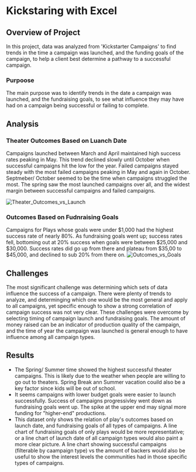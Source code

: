 # Kickstaring with Excel

## Overview of Project
In this project, data was analyzed from 'Kickstarter Campaigns' to find trends in the time a campaign was launched, and the funding goals of the campaign, to help a  client best determine a pathway to a successful campaign.

### Purpoose
The main purpose was to identify trends in the date a campaign was launched, and the fundraising goals, to see what influence they may have had on a campaign being successful or failing to complete.

## Analysis
### Theater Outcomes Based on Luanch Date
Campaigns launched between March and April maintained high success rates peaking in May. This trend declined slowly until October when successful campaigns hit the low for the year. Failed campaigns stayed steady with the most failed campaigns peaking in May and again in October. Septmeber/ October seemed to be the time when campaigns struggled the most. The spring saw the most launched campaigns over all, and the widest margin between successful campaigns and failed campaigns.

![Theater_Outcomes_vs_Launch](https://user-images.githubusercontent.com/102814578/165010391-901b7ce6-f4de-40eb-be12-5e829e89123a.png)

### Outcomes Based on Fudnraising Goals
Campaigns for Plays whose goals were under $1,000 had the highest success rate of nearly 80%. As fundraising goals went up; success rates fell, bottoming out at 20% success when goals were between $25,000 and $30,000. Success rates did go up from there and plateau from $35,00 to $45,000, and declined to sub 20% from there on. 
![Outcomes_vs_Goals](https://user-images.githubusercontent.com/102814578/165010380-52917fa3-89ef-44c6-98b3-98d6ca60d0ec.png)

## Challenges
The most significant challenge was determining which sets of data influence the success of a campaign. There were plenty of trends to analyze, and determinging which one would be the most general and apply to all campaigns, yet specific enough to show a strong correlation of campaign success was not very clear. These challenges were overcome by selecting timing of campaign launch and fundraising goals. The amount of money raised can be an indicator of production quality of the campaign, and the time of year the campaign was launched is general enough to have influence among all campaign types.

## Results
- The Spring/ Summer time showed the highest successful theater campaigns. This is likely due to the weather when people are willing to go out to theaters. Spring Break ann Summer vacation couild also be a key factor since kids will be out of school.  
- It seems campaigns with lower budget goals were easier to launch successfully. Success of campaigns progressivley went down as fundraising goals went up. The spike at the upper end may signal more funding for "higher-end" productions.
- This dataset only shows the relation of play's outcomes based on launch date, and fundraising goals of all types of campaigns. A line chart of fundraising goals of only plays would be more representative; or a line chart of launch date of all campaign types would also paint a more clear picture. A line chart showing successful campaigns (filterable by caampaign type) vs the amount of backers would also be useful to show the interest levels the communities had in those specific types of campaigns.
